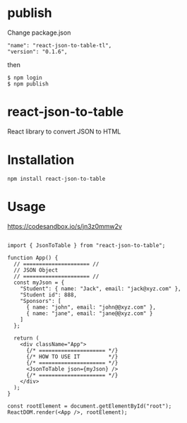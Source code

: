 # publish 
Change  package.json
```
"name": "react-json-to-table-tl",
"version": "0.1.6",
 ```
then
 ```
$ npm login 
$ npm publish 
```

# react-json-to-table

React library to convert JSON to HTML <table>

# Installation

`npm install react-json-to-table`

# Usage

https://codesandbox.io/s/jn3z0mmw2v

```

import { JsonToTable } from "react-json-to-table";

function App() {
  // ===================== //
  // JSON Object
  // ===================== //
  const myJson = {
    "Student": { name: "Jack", email: "jack@xyz.com" },
    "Student id": 888,
    "Sponsors": [
      { name: "john", email: "john@@xyz.com" },
      { name: "jane", email: "jane@@xyz.com" }
    ]
  };

  return (
    <div className="App">
      {/* ===================== */}
      {/* HOW TO USE IT         */}
      {/* ===================== */}
      <JsonToTable json={myJson} />
      {/* ===================== */}
    </div>
  );
}

const rootElement = document.getElementById("root");
ReactDOM.render(<App />, rootElement);

```

